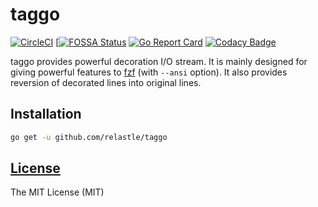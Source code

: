 # taggo

[![CircleCI](https://circleci.com/gh/relastle/taggo/tree/master.svg?style=shield)](https://circleci.com/gh/relastle/taggo/tree/master)
[[![FOSSA Status](https://app.fossa.com/api/projects/git%2Bgithub.com%2Frelastle%2Ftaggo.svg?type=shield)](https://app.fossa.com/projects/git%2Bgithub.com%2Frelastle%2Ftaggo?ref=badge_shield)
[![Go Report Card](https://goreportcard.com/badge/github.com/relastle/taggo)](https://goreportcard.com/report/github.com/relastle/taggo)
[![Codacy Badge](https://api.codacy.com/project/badge/Grade/a3eaf1d737d54d86b9727477519439c0)](https://www.codacy.com/app/relastle/taggo?utm_source=github.com&amp;utm_medium=referral&amp;utm_content=relastle/taggo&amp;utm_campaign=Badge_Grade)

taggo provides powerful decoration I/O stream. It is mainly designed for giving
powerful features to [fzf](https://github.com/junegunn/fzf) (with `--ansi` option).
It also provides reversion of decorated lines into original lines.

## Installation

```sh
go get -u github.com/relastle/taggo
```

## [License](LICENSE)

The MIT License (MIT)
